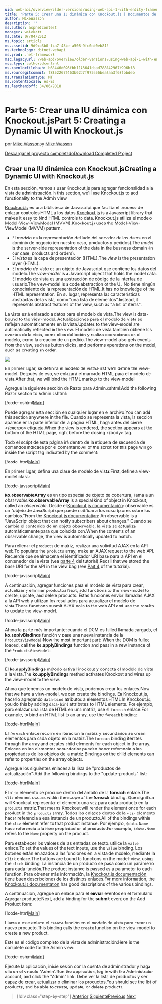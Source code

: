 ```yaml
---
uid: web-api/overview/older-versions/using-web-api-1-with-entity-framework-5/using-web-api-with-entity-framework-part-5
title: 'Parte 5: Crear una IU dinámica con Knockout.js | Documentos de Microsoft'
author: MikeWasson
description: ''
ms.author: aspnetcontent
manager: wpickett
ms.date: 07/04/2012
ms.topic: article
ms.assetid: 9d9cb3b0-f4a7-434e-a508-9fc0ad0eb813
ms.technology: dotnet-webapi
ms.prod: .net-framework
msc.legacyurl: /web-api/overview/older-versions/using-web-api-1-with-entity-framework-5/using-web-api-with-entity-framework-part-5
msc.type: authoredcontent
ms.openlocfilehash: b63446d076fbb1143641dead788042967b996bf8
ms.sourcegitcommit: f8852267f463b62d7f975e56bea9aa3f68fbbdeb
ms.translationtype: MT
ms.contentlocale: es-ES
ms.lasthandoff: 04/06/2018
---
```

<a name="part-5-creating-a-dynamic-ui-with-knockoutjs"></a><span data-ttu-id="f83ec-102">Parte 5: Crear una IU dinámica con Knockout.js</span><span class="sxs-lookup"><span data-stu-id="f83ec-102">Part 5: Creating a Dynamic UI with Knockout.js</span></span>
====================
<span data-ttu-id="f83ec-103">por [Mike Wasson](https://github.com/MikeWasson)</span><span class="sxs-lookup"><span data-stu-id="f83ec-103">by [Mike Wasson](https://github.com/MikeWasson)</span></span>

[<span data-ttu-id="f83ec-104">Descargar el proyecto completado</span><span class="sxs-lookup"><span data-stu-id="f83ec-104">Download Completed Project</span></span>](http://code.msdn.microsoft.com/ASP-NET-Web-API-with-afa30545)

## <a name="creating-a-dynamic-ui-with-knockoutjs"></a><span data-ttu-id="f83ec-105">Crear una IU dinámica con Knockout.js</span><span class="sxs-lookup"><span data-stu-id="f83ec-105">Creating a Dynamic UI with Knockout.js</span></span>

<span data-ttu-id="f83ec-106">En esta sección, vamos a usar Knockout.js para agregar funcionalidad a la vista de administración.</span><span class="sxs-lookup"><span data-stu-id="f83ec-106">In this section, we'll use Knockout.js to add functionality to the Admin view.</span></span>

<span data-ttu-id="f83ec-107">[Knockout.js](http://knockoutjs.com/) es una biblioteca de Javascript que facilita el proceso de enlazar controles HTML a los datos.</span><span class="sxs-lookup"><span data-stu-id="f83ec-107">[Knockout.js](http://knockoutjs.com/) is a Javascript library that makes it easy to bind HTML controls to data.</span></span> <span data-ttu-id="f83ec-108">Knockout.js utiliza el modelo Model-View-ViewModel (MVVM).</span><span class="sxs-lookup"><span data-stu-id="f83ec-108">Knockout.js uses the Model-View-ViewModel (MVVM) pattern.</span></span>

- <span data-ttu-id="f83ec-109">El *modelo* es la representación del lado del servidor de los datos en el dominio de negocio (en nuestro caso, productos y pedidos).</span><span class="sxs-lookup"><span data-stu-id="f83ec-109">The *model* is the server-side representation of the data in the business domain (in our case, products and orders).</span></span>
- <span data-ttu-id="f83ec-110">El *vista* es la capa de presentación (HTML).</span><span class="sxs-lookup"><span data-stu-id="f83ec-110">The *view* is the presentation layer (HTML).</span></span>
- <span data-ttu-id="f83ec-111">El *modelo de vista* es un objeto de Javascript que contiene los datos del modelo.</span><span class="sxs-lookup"><span data-stu-id="f83ec-111">The *view-model* is a Javascript object that holds the model data.</span></span> <span data-ttu-id="f83ec-112">El modelo de vista es una abstracción de código de la interfaz de usuario.</span><span class="sxs-lookup"><span data-stu-id="f83ec-112">The view-model is a code abstraction of the UI.</span></span> <span data-ttu-id="f83ec-113">No tiene ningún conocimiento de la representación de HTML.</span><span class="sxs-lookup"><span data-stu-id="f83ec-113">It has no knowledge of the HTML representation.</span></span> <span data-ttu-id="f83ec-114">En su lugar, representa las características abstractas de la vista, como "una lista de elementos".</span><span class="sxs-lookup"><span data-stu-id="f83ec-114">Instead, it represents abstract features of the view, such as "a list of items".</span></span>

<span data-ttu-id="f83ec-115">La vista está enlazado a datos para el modelo de vista.</span><span class="sxs-lookup"><span data-stu-id="f83ec-115">The view is data-bound to the view-model.</span></span> <span data-ttu-id="f83ec-116">Actualizaciones para el modelo de vista se reflejan automáticamente en la vista.</span><span class="sxs-lookup"><span data-stu-id="f83ec-116">Updates to the view-model are automatically reflected in the view.</span></span> <span data-ttu-id="f83ec-117">El modelo de vista también obtiene los eventos de la vista, como clics del botón y realiza operaciones en el modelo, como la creación de un pedido.</span><span class="sxs-lookup"><span data-stu-id="f83ec-117">The view-model also gets events from the view, such as button clicks, and performs operations on the model, such as creating an order.</span></span>

![](using-web-api-with-entity-framework-part-5/_static/image1.png)

<span data-ttu-id="f83ec-118">En primer lugar, se definirá el modelo de vista.</span><span class="sxs-lookup"><span data-stu-id="f83ec-118">First we'll define the view-model.</span></span> <span data-ttu-id="f83ec-119">Después de eso, se enlazará el marcado HTML para el modelo de vista.</span><span class="sxs-lookup"><span data-stu-id="f83ec-119">After that, we will bind the HTML markup to the view-model.</span></span>

<span data-ttu-id="f83ec-120">Agregue la siguiente sección de Razor para Admin.cshtml:</span><span class="sxs-lookup"><span data-stu-id="f83ec-120">Add the following Razor section to Admin.cshtml:</span></span>

[!code-cshtml[Main](using-web-api-with-entity-framework-part-5/samples/sample1.cshtml)]

<span data-ttu-id="f83ec-121">Puede agregar esta sección en cualquier lugar en el archivo.</span><span class="sxs-lookup"><span data-stu-id="f83ec-121">You can add this section anywhere in the file.</span></span> <span data-ttu-id="f83ec-122">Cuando se representa la vista, la sección aparece en la parte inferior de la página HTML, haga antes del cierre &lt;/cuerpo&gt; etiqueta.</span><span class="sxs-lookup"><span data-stu-id="f83ec-122">When the view is rendered, the section appears at the bottom of the HTML page, right before the closing &lt;/body&gt; tag.</span></span>

<span data-ttu-id="f83ec-123">Todo el script de esta página irá dentro de la etiqueta de secuencia de comandos indicada por el comentario:</span><span class="sxs-lookup"><span data-stu-id="f83ec-123">All of the script for this page will go inside the script tag indicated by the comment:</span></span>

[!code-html[Main](using-web-api-with-entity-framework-part-5/samples/sample2.html)]

<span data-ttu-id="f83ec-124">En primer lugar, defina una clase de modelo de vista:</span><span class="sxs-lookup"><span data-stu-id="f83ec-124">First, define a view-model class:</span></span>

[!code-javascript[Main](using-web-api-with-entity-framework-part-5/samples/sample3.js)]

<span data-ttu-id="f83ec-125">**ko.observableArray** es un tipo especial de objeto de cobertura, llama a un *observable*.</span><span class="sxs-lookup"><span data-stu-id="f83ec-125">**ko.observableArray** is a special kind of object in Knockout, called an *observable*.</span></span> <span data-ttu-id="f83ec-126">Desde el [Knockout.js documentación](http://knockoutjs.com/documentation/observables.html): observable es un "objeto de JavaScript que puede notificar a los suscriptores sobre los cambios."</span><span class="sxs-lookup"><span data-stu-id="f83ec-126">From the [Knockout.js documentation](http://knockoutjs.com/documentation/observables.html): An observable is a "JavaScript object that can notify subscribers about changes."</span></span> <span data-ttu-id="f83ec-127">Cuando se cambia el contenido de un objeto observable, la vista se actualiza automáticamente para que coincida con.</span><span class="sxs-lookup"><span data-stu-id="f83ec-127">When the contents of an observable change, the view is automatically updated to match.</span></span>

<span data-ttu-id="f83ec-128">Para rellenar el `products` de matriz, realizar una solicitud AJAX en la API web.</span><span class="sxs-lookup"><span data-stu-id="f83ec-128">To populate the `products` array, make an AJAX request to the web API.</span></span> <span data-ttu-id="f83ec-129">Recuerde que se almacena el identificador URI base para la API en el contenedor de la vista (vea [parte 4](using-web-api-with-entity-framework-part-4.md) del tutorial).</span><span class="sxs-lookup"><span data-stu-id="f83ec-129">Recall that we stored the base URI for the API in the view bag (see [Part 4](using-web-api-with-entity-framework-part-4.md) of the tutorial).</span></span>

[!code-javascript[Main](using-web-api-with-entity-framework-part-5/samples/sample4.js?highlight=5)]

<span data-ttu-id="f83ec-130">A continuación, agregar funciones para el modelo de vista para crear, actualizar y eliminar productos.</span><span class="sxs-lookup"><span data-stu-id="f83ec-130">Next, add functions to the view-model to create, update, and delete products.</span></span> <span data-ttu-id="f83ec-131">Estas funciones enviar llamadas AJAX a la API web y utilizan los resultados para actualizar el modelo de vista.</span><span class="sxs-lookup"><span data-stu-id="f83ec-131">These functions submit AJAX calls to the web API and use the results to update the view-model.</span></span>

[!code-javascript[Main](using-web-api-with-entity-framework-part-5/samples/sample5.js?highlight=7)]

<span data-ttu-id="f83ec-132">Ahora la parte más importante: cuando el DOM es fulled llamada cargado, el **ko.applyBindings** función y pase una nueva instancia de la `ProductsViewModel`:</span><span class="sxs-lookup"><span data-stu-id="f83ec-132">Now the most important part: When the DOM is fulled loaded, call the **ko.applyBindings** function and pass in a new instance of the `ProductsViewModel`:</span></span>

[!code-javascript[Main](using-web-api-with-entity-framework-part-5/samples/sample6.js)]

<span data-ttu-id="f83ec-133">El **ko.applyBindings** método activa Knockout y conecta el modelo de vista a la vista.</span><span class="sxs-lookup"><span data-stu-id="f83ec-133">The **ko.applyBindings** method activates Knockout and wires up the view-model to the view.</span></span>

<span data-ttu-id="f83ec-134">Ahora que tenemos un modelo de vista, podemos crear los enlaces.</span><span class="sxs-lookup"><span data-stu-id="f83ec-134">Now that we have a view-model, we can create the bindings.</span></span> <span data-ttu-id="f83ec-135">En Knockout.js, hacerlo agregando `data-bind` atributos a elementos HTML.</span><span class="sxs-lookup"><span data-stu-id="f83ec-135">In Knockout.js, you do this by adding `data-bind` attributes to HTML elements.</span></span> <span data-ttu-id="f83ec-136">Por ejemplo, para enlazar una lista de HTML en una matriz, use el `foreach` enlace:</span><span class="sxs-lookup"><span data-stu-id="f83ec-136">For example, to bind an HTML list to an array, use the `foreach` binding:</span></span>

[!code-html[Main](using-web-api-with-entity-framework-part-5/samples/sample7.html?highlight=1)]

<span data-ttu-id="f83ec-137">El `foreach` enlace recorre en iteración la matriz y secundarios se crean elementos para cada objeto en la matriz.</span><span class="sxs-lookup"><span data-stu-id="f83ec-137">The `foreach` binding iterates through the array and creates child elements for each object in the array.</span></span> <span data-ttu-id="f83ec-138">Enlaces en los elementos secundarios pueden hacer referencia a las propiedades de los objetos de la matriz.</span><span class="sxs-lookup"><span data-stu-id="f83ec-138">Bindings on the child elements can refer to properties on the array objects.</span></span>

<span data-ttu-id="f83ec-139">Agregue los siguientes enlaces a la lista de "productos de actualización":</span><span class="sxs-lookup"><span data-stu-id="f83ec-139">Add the following bindings to the "update-products" list:</span></span>

[!code-html[Main](using-web-api-with-entity-framework-part-5/samples/sample8.html)]

<span data-ttu-id="f83ec-140">El `<li>` elemento se produce dentro del ámbito de la **foreach** enlace.</span><span class="sxs-lookup"><span data-stu-id="f83ec-140">The `<li>` element occurs within the scope of the **foreach** binding.</span></span> <span data-ttu-id="f83ec-141">Que significa will Knockout representar el elemento una vez para cada producto en la `products` matriz.</span><span class="sxs-lookup"><span data-stu-id="f83ec-141">That means Knockout will render the element once for each product in the `products` array.</span></span> <span data-ttu-id="f83ec-142">Todos los enlaces dentro de la `<li>` elemento hacer referencia a esa instancia de un producto.</span><span class="sxs-lookup"><span data-stu-id="f83ec-142">All of the bindings within the `<li>` element refer to that product instance.</span></span> <span data-ttu-id="f83ec-143">Por ejemplo, `$data.Name` hace referencia a la `Name` propiedad en el producto.</span><span class="sxs-lookup"><span data-stu-id="f83ec-143">For example, `$data.Name` refers to the `Name` property on the product.</span></span>

<span data-ttu-id="f83ec-144">Para establecer los valores de las entradas de texto, utilice la `value` enlace.</span><span class="sxs-lookup"><span data-stu-id="f83ec-144">To set the values of the text inputs, use the `value` binding.</span></span> <span data-ttu-id="f83ec-145">Los botones están enlazados a las funciones en la vista de modelo, mediante la `click` enlace.</span><span class="sxs-lookup"><span data-stu-id="f83ec-145">The buttons are bound to functions on the model-view, using the `click` binding.</span></span> <span data-ttu-id="f83ec-146">La instancia de un producto se pasa como un parámetro para cada función.</span><span class="sxs-lookup"><span data-stu-id="f83ec-146">The product instance is passed as a parameter to each function.</span></span> <span data-ttu-id="f83ec-147">Para obtener más información, la [Knockout.js documentación](http://knockoutjs.com/documentation/observables.html) tiene buen descripciones de los distintos enlaces.</span><span class="sxs-lookup"><span data-stu-id="f83ec-147">For more information, the [Knockout.js documentation](http://knockoutjs.com/documentation/observables.html) has good descriptions of the various bindings.</span></span>

<span data-ttu-id="f83ec-148">A continuación, agregue un enlace para el **enviar** eventos en el formulario Agregar producto:</span><span class="sxs-lookup"><span data-stu-id="f83ec-148">Next, add a binding for the **submit** event on the Add Product form:</span></span>

[!code-html[Main](using-web-api-with-entity-framework-part-5/samples/sample9.html)]

<span data-ttu-id="f83ec-149">Llama a este enlace el `create` función en el modelo de vista para crear un nuevo producto.</span><span class="sxs-lookup"><span data-stu-id="f83ec-149">This binding calls the `create` function on the view-model to create a new product.</span></span>

<span data-ttu-id="f83ec-150">Este es el código completo de la vista de administración:</span><span class="sxs-lookup"><span data-stu-id="f83ec-150">Here is the complete code for the Admin view:</span></span>

[!code-cshtml[Main](using-web-api-with-entity-framework-part-5/samples/sample10.cshtml)]

<span data-ttu-id="f83ec-151">Ejecute la aplicación, inicie sesión con la cuenta de administrador y haga clic en el vínculo "Admin".</span><span class="sxs-lookup"><span data-stu-id="f83ec-151">Run the application, log in with the Administrator account, and click the "Admin" link.</span></span> <span data-ttu-id="f83ec-152">Debe ver la lista de productos y ser capaz de crear, actualizar o eliminar los productos.</span><span class="sxs-lookup"><span data-stu-id="f83ec-152">You should see the list of products, and be able to create, update, or delete products.</span></span>

> [!div class="step-by-step"]
> <span data-ttu-id="f83ec-153">[Anterior](using-web-api-with-entity-framework-part-4.md)
> [Siguiente](using-web-api-with-entity-framework-part-6.md)</span><span class="sxs-lookup"><span data-stu-id="f83ec-153">[Previous](using-web-api-with-entity-framework-part-4.md)
[Next](using-web-api-with-entity-framework-part-6.md)</span></span>
